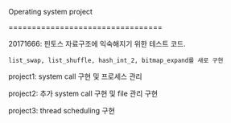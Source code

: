 Operating system project

=================================

20171666: 핀토스 자료구조에 익숙해지기 위한 테스트 코드. 

    list_swap, list_shuffle, hash_int_2, bitmap_expand를 새로 구현


project1: system call 구현 및 프로세스 관리


project2: 추가 system call 구현 및 file 관리 구현


project3: thread scheduling 구현
